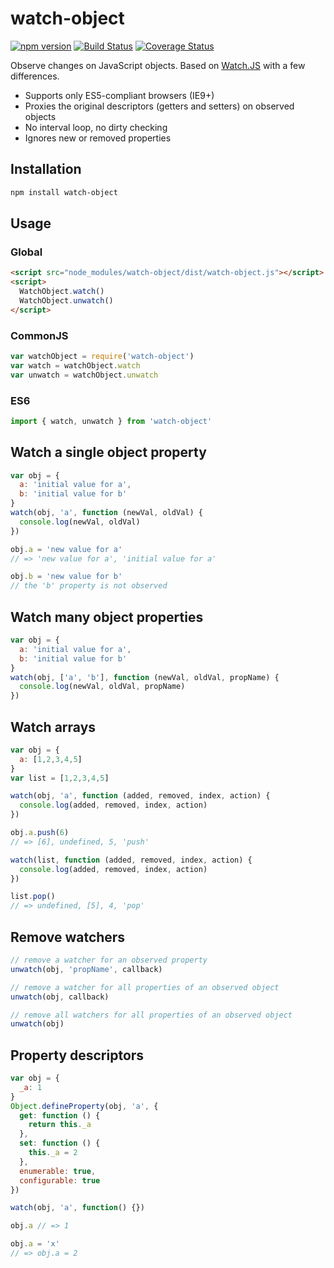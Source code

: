 # watch-object

[![npm version](https://badge.fury.io/js/watch-object.svg)](https://badge.fury.io/js/watch-object)
[![Build Status](https://travis-ci.org/themekit/watch-object.svg?branch=master)](https://travis-ci.org/themekit/watch-object)
[![Coverage Status](https://coveralls.io/repos/github/themekit/watch-object/badge.svg?branch=master)](https://coveralls.io/github/themekit/watch-object?branch=master)

Observe changes on JavaScript objects. Based on [Watch.JS](https://github.com/melanke/Watch.JS) with a few differences.

- Supports only ES5-compliant browsers (IE9+)
- Proxies the original descriptors (getters and setters) on observed objects
- No interval loop, no dirty checking
- Ignores new or removed properties

## Installation
```bash
npm install watch-object
```

## Usage
### Global
```html
<script src="node_modules/watch-object/dist/watch-object.js"></script>
<script>
  WatchObject.watch()
  WatchObject.unwatch()
</script>
```

### CommonJS
```js
var watchObject = require('watch-object')
var watch = watchObject.watch
var unwatch = watchObject.unwatch
```

### ES6
```js
import { watch, unwatch } from 'watch-object'
```

## Watch a single object property
```js
var obj = {
  a: 'initial value for a',
  b: 'initial value for b'
}
watch(obj, 'a', function (newVal, oldVal) {
  console.log(newVal, oldVal)
})

obj.a = 'new value for a'
// => 'new value for a', 'initial value for a'

obj.b = 'new value for b'
// the 'b' property is not observed
```

## Watch many object properties
```js
var obj = {
  a: 'initial value for a',
  b: 'initial value for b'
}
watch(obj, ['a', 'b'], function (newVal, oldVal, propName) {
  console.log(newVal, oldVal, propName)
})
```

## Watch arrays
```js
var obj = {
  a: [1,2,3,4,5]
}
var list = [1,2,3,4,5]

watch(obj, 'a', function (added, removed, index, action) {
  console.log(added, removed, index, action)
})

obj.a.push(6)
// => [6], undefined, 5, 'push'

watch(list, function (added, removed, index, action) {
  console.log(added, removed, index, action)
})

list.pop()
// => undefined, [5], 4, 'pop'
```

## Remove watchers
```js
// remove a watcher for an observed property
unwatch(obj, 'propName', callback)

// remove a watcher for all properties of an observed object
unwatch(obj, callback)

// remove all watchers for all properties of an observed object
unwatch(obj)
```

## Property descriptors
```js
var obj = {
  _a: 1
}
Object.defineProperty(obj, 'a', {
  get: function () {
    return this._a
  },
  set: function () {
    this._a = 2
  },
  enumerable: true,
  configurable: true
})

watch(obj, 'a', function() {})

obj.a // => 1

obj.a = 'x'
// => obj.a = 2
```